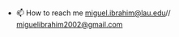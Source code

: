 
- 📫 How to reach me miguel.ibrahim@lau.edu// miguelibrahim2002@gmail.com

<!---
GreedyBreedy/GreedyBreedy is a ✨ special ✨ repository because its `README.md` (this file) appears on your GitHub profile.
You can click the Preview link to take a look at your changes.
--->
